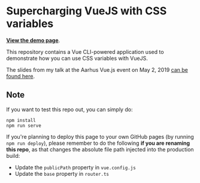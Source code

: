 # Supercharging VueJS with CSS variables

**[View the demo page](https://terrymun.github.io/vuejs-with-css-variables/)**.

This repository contains a Vue CLI-powered application used to demonstrate how you can use CSS variables with VueJS.

The slides from my talk at the Aarhus Vue.js event on May 2, 2019 [can be found here](http://slides.com/terrymun/vuejs-with-css-variables).

## Note

If you want to test this repo out, you can simply do:

```
npm install
npm run serve
```

If you're planning to deploy this page to your own GitHub pages (by running `npm run deploy`), please remember to do the following **if you are renaming this repo**, as that changes the absolute file path injected into the production build:

* Update the `publicPath` property in `vue.config.js`
* Update the `base` property in `router.ts`